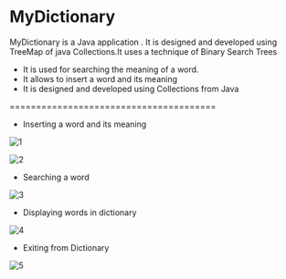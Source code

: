 # MyDictionary
MyDictionary is a Java application . It is designed and developed using TreeMap of java Collections.It uses a technique of Binary Search Trees 
* It is used for searching the meaning of a word.
* It allows to insert a word and its meaning 
* It is designed and developed using Collections from Java 

======================================= 

* Inserting a word and its meaning

![1](https://user-images.githubusercontent.com/60684974/107976160-27241b80-6fdf-11eb-8400-8ce52f0e04b2.PNG)

![2](https://user-images.githubusercontent.com/60684974/107976198-30ad8380-6fdf-11eb-99ca-785e37b446d6.PNG)

* Searching a word 

![3](https://user-images.githubusercontent.com/60684974/107976204-33a87400-6fdf-11eb-87e2-3e97040808d5.PNG)

* Displaying words in dictionary

![4](https://user-images.githubusercontent.com/60684974/107976226-3a36eb80-6fdf-11eb-86b5-b8c3c7b1aa36.PNG)

* Exiting from Dictionary

![5](https://user-images.githubusercontent.com/60684974/107976231-3efb9f80-6fdf-11eb-9f83-5bc0764332ea.PNG)

